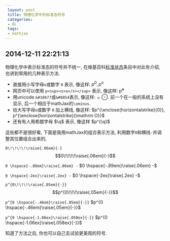 ```yaml
---
 layout: post
 title: 物理化学中的标准态符号
 categories:
 - 科
 tags:
 - mathjax
---
```


## 2014-12-11 22:21:13

物理化学中表示标准态的符号并不统一, 在维基百科[标准状态](http://en.wikipedia.org/wiki/Standard_state)条目中对此有介绍,
也讲到常用的几种表示方法.

- 直接用小写字母`o`或数字 `0` 表示, 像这样: $p^0, p^{\mathrm o}$
- 网页中可以使用 `p<sup><s>o</s></sup>` 表示, 像这样: p<sup><s>o</s></sup>
- 用unicode `&#10677`或`&#8854`表示, 像这样: &#10677; &#8854;. 前一个在一般的系统上没有显示, 后一个相应于mathJax的`\ominus`.
- 给大写字母`o`或数字 `0` 加上横线, 像这样: $p^{\enclose{horizontalstrike}{0}}, p^{\enclose{horizontalstrike}{\mathrm O}}$
- 还有有人用希腊字母 $\q$ 表示, 像这样 $p^{\q}$


这些都不是很好看, 下面是我用mathJax的组合表示方法, 利用数字`0`和横线`-`并调整其位置组合出来的, 

`0\!\!\!\!\raise{.06em}{-}`
$$0\!\!\!\!\raise{.06em}{-}$$

`0 \hspace{-.89em}\raise{.06em} -`
$0 \hspace{-.89em}\raise{.06em} -$

`0 \hspace{-2ex}\raise{.2ex} -`
$0 \hspace{-2ex}\raise{.2ex} -$


`p^{0\!\!\!\raise{.05em}{-}}`
$$p^{0\!\!\!\raise{.05em}{-}}$$

`p^{0 \hspace{-.46em}\raise{.05em}{-}}`
$p^{0 \hspace{-.46em}\raise{.05em}{-}}$

`p^{0 \hspace{-1.06ex}\raise{.058ex}{-}}`
$p^{0 \hspace{-1.06ex}\raise{.058ex}{-}}$

知道了方法之后, 你也可以自己去试验更美观的符号.



